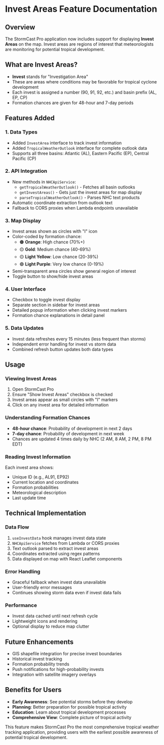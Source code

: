 # Invest Areas Feature Documentation

## Overview
The StormCast Pro application now includes support for displaying **Invest Areas** on the map. Invest areas are regions of interest that meteorologists are monitoring for potential tropical development.

## What are Invest Areas?
- **Invest** stands for "Investigation Area"
- These are areas where conditions may be favorable for tropical cyclone development
- Each invest is assigned a number (90, 91, 92, etc.) and basin prefix (AL, EP, CP)
- Formation chances are given for 48-hour and 7-day periods

## Features Added

### 1. Data Types
- Added `InvestArea` interface to track invest information
- Added `TropicalWeatherOutlook` interface for complete outlook data
- Supports all three basins: Atlantic (AL), Eastern Pacific (EP), Central Pacific (CP)

### 2. API Integration
- New methods in `NHCApiService`:
  - `getTropicalWeatherOutlook()` - Fetches all basin outlooks
  - `getInvestAreas()` - Gets just the invest areas for map display
  - `parseTropicalWeatherOutlook()` - Parses NHC text products
- Automatic coordinate extraction from outlook text
- Fallback to CORS proxies when Lambda endpoints unavailable

### 3. Map Display
- Invest areas shown as circles with "I" icon
- Color-coded by formation chance:
  - 🟠 **Orange**: High chance (70%+)
  - 🟡 **Gold**: Medium chance (40-69%)
  - 🟡 **Light Yellow**: Low chance (20-39%)
  - 🟣 **Light Purple**: Very low chance (0-19%)
- Semi-transparent area circles show general region of interest
- Toggle button to show/hide invest areas

### 4. User Interface
- Checkbox to toggle invest display
- Separate section in sidebar for invest areas
- Detailed popup information when clicking invest markers
- Formation chance explanations in detail panel

### 5. Data Updates
- Invest data refreshes every 15 minutes (less frequent than storms)
- Independent error handling for invest vs storm data
- Combined refresh button updates both data types

## Usage

### Viewing Invest Areas
1. Open StormCast Pro
2. Ensure "Show Invest Areas" checkbox is checked
3. Invest areas appear as small circles with "I" markers
4. Click on any invest area for detailed information

### Understanding Formation Chances
- **48-hour chance**: Probability of development in next 2 days
- **7-day chance**: Probability of development in next week
- Chances are updated 4 times daily by NHC (2 AM, 8 AM, 2 PM, 8 PM EDT)

### Reading Invest Information
Each invest area shows:
- Unique ID (e.g., AL91, EP92)
- Current location and coordinates
- Formation probabilities
- Meteorological description
- Last update time

## Technical Implementation

### Data Flow
1. `useInvestData` hook manages invest data state
2. `NHCApiService` fetches from Lambda or CORS proxies
3. Text outlook parsed to extract invest areas
4. Coordinates extracted using regex patterns
5. Data displayed on map with React Leaflet components

### Error Handling
- Graceful fallback when invest data unavailable
- User-friendly error messages
- Continues showing storm data even if invest data fails

### Performance
- Invest data cached until next refresh cycle
- Lightweight icons and rendering
- Optional display to reduce map clutter

## Future Enhancements
- GIS shapefile integration for precise invest boundaries
- Historical invest tracking
- Formation probability trends
- Push notifications for high-probability invests
- Integration with satellite imagery overlays

## Benefits for Users
- **Early Awareness**: See potential storms before they develop
- **Planning**: Better preparation for possible tropical activity
- **Education**: Learn about tropical development processes
- **Comprehensive View**: Complete picture of tropical activity

This feature makes StormCast Pro the most comprehensive tropical weather tracking application, providing users with the earliest possible awareness of potential tropical development.
